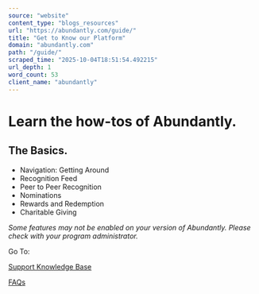 ```yaml
---
source: "website"
content_type: "blogs_resources"
url: "https://abundantly.com/guide/"
title: "Get to Know our Platform"
domain: "abundantly.com"
path: "/guide/"
scraped_time: "2025-10-04T18:51:54.492215"
url_depth: 1
word_count: 53
client_name: "abundantly"
---
```


# Learn the how-tos of Abundantly.

## The Basics.

*   Navigation: Getting Around
*   Recognition Feed
*   Peer to Peer Recognition
*   Nominations
*   Rewards and Redemption
*   Charitable Giving

_Some features may not be enabled on your version of Abundantly. Please check with your program administrator._

Go To:

[Support Knowledge Base](https://abundantly.zendesk.com/hc/en-us)

[FAQs](https://abundantly.zendesk.com/hc/en-us/sections/9728638987149-FAQ)